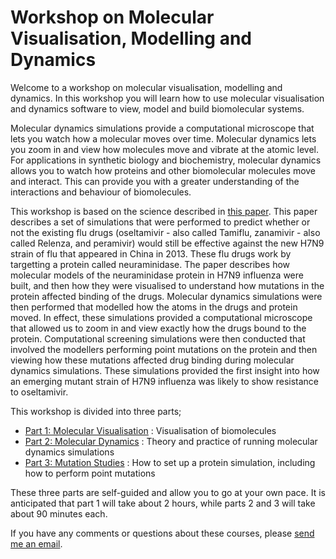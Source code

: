# Workshop on Molecular Visualisation, Modelling and Dynamics

Welcome to a workshop on molecular visualisation, modelling and dynamics. In this workshop you will learn how to use molecular visualisation and dynamics software to view, model and build biomolecular systems.

Molecular dynamics simulations provide a computational microscope that lets you watch how a molecular moves over time. Molecular dynamics lets you zoom in and view how molecules move and vibrate at the atomic level. For applications in synthetic biology and biochemistry, molecular dynamics allows you to watch how proteins and other biomolecular molecules move and interact. This can provide you with a greater understanding of the interactions and behaviour of biomolecules.

This workshop is based on the science described in [this paper](http://www.nature.com/srep/2013/131220/srep03561/full/srep03561.html). This paper describes a set of simulations that were performed to predict whether or not the existing flu drugs (oseltamivir - also called Tamiflu, zanamivir - also called Relenza, and peramivir) would still be effective against the new H7N9 strain of flu that appeared in China in 2013. These flu drugs work by targetting a protein called neuraminidase. The paper describes how molecular models of the neuraminidase protein in H7N9 influenza were built, and then how they were visualised to understand how mutations in the protein affected binding of the drugs. Molecular dynamics simulations were then performed that modelled how the atoms in the drugs and protein moved. In effect, these simulations provided a computational microscope that allowed us to zoom in and view exactly how the drugs bound to the protein. Computational screening simulations were then conducted that involved the modellers performing point mutations on the protein and then viewing how these mutations affected drug binding during molecular dynamics simulations. These simulations provided the first insight into how an emerging mutant strain of H7N9 influenza was likely to show resistance to oseltamivir.

This workshop is divided into three parts;

* [Part 1: Molecular Visualisation](visualisation/README.md) : Visualisation of biomolecules
* [Part 2: Molecular Dynamics](dynamics/README.md) : Theory and practice of running molecular dynamics simulations
* [Part 3: Mutation Studies](mutation/README.md) : How to set up a protein simulation, including how to perform point mutations

These three parts are self-guided and allow you to go at your own pace. It is anticipated that part 1 will take about 2 hours, while parts 2 and 3 will take about 90 minutes each.

If you have any comments or questions about these courses, please [send me an email](mailto:chryswoods@gmail.com).
